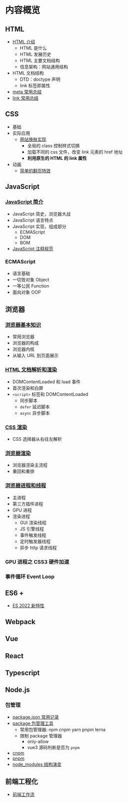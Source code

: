 # 内容概览

## HTML

- [HTML 介绍](!./../HTML/start.md)
  - HTML 是什么
  - HTML 发展历史
  - HTML 主要文档结构
  - 信息架构：网站通用结构
- HTML 文档结构
  - DTD：doctype 声明
  - link 标签即属性
- [meta 常用总结](!./../HTML/metaAll.md)
- [link 常用总结](!./../HTML/linkAll.md)

## CSS

- 基础
- 实际应用
  - [网站换肤实现](!./../CSS/application/style.md)
    - 全局的 class 控制样式切换
    - 加载不同的 css 文件，改变 link 元素的 href 地址
    - **利用原生的 HTML 的 link 属性**
- 动画
  - [简单的翻页特效](!./../CSS/animation/book.md)

## JavaScript

### [JavaScript 简介](!./../start.md)

- JavaScript 简史，浏览器大战
- JavaScript 语言特点
- JavaScript 实现，组成部分
  - ECMAScript
  - DOM
  - BOM
- [JavaScript 注释规范](!./../comment.md)

### ECMAScript

- 语言基础
- 一切皆对象 Object
- 一等公民 Function
- 面向对象 OOP

<!-- ### BOM -->

<!-- ### DOM -->

## 浏览器


### [浏览器基本知识](!./../Browser/start.md)

- 常用浏览器
- 浏览器的构成
- 浏览器内核
- 从输入 URL 到页面展示

### [HTML 文档解析和渲染](!./../Browser/htmlRender.md)

- DOMContentLoaded 和 load 事件
- 首次渲染和白屏
- `<script>` 标签和 DOMContentLoaded
  - 同步脚本
  - `defer` 延迟脚本
  - `async` 异步脚本

### [CSS 渲染](!./../Browser/cssRender.md)

- CSS 选择器从右往左解析

### [浏览器渲染](!./../Browser/render.md)

- 浏览器渲染主流程
- 重回和重排

### [浏览器进程和线程](!./../Browser/thread.md)

- 主进程
- 第三方插件进程
- GPU 进程
- 渲染进程
  - GUI 渲染线程
  - JS 引擎线程
  - 事件触发线程
  - 定时触发器线程
  - 异步 http 请求线程

### GPU 进程之 CSS3 硬件加速

### 事件循环 Event Loop

## ES6 +

- [ES 2022 新特性](!./../ES6/es2022.md)

<!-- ### 数据结构与算法 -->

<!-- ### 设计模式 -->

<!-- ### 函数式编程 -->
## Webpack

## Vue

## React

## Typescript

## Node.js

### 包管理

- [package.json 常用记录](!./../Node/package/json.md)
- [package 包管理工具](!./../Node/package/README.md)
  - 常用包管理器: npm cnpm yarn pnpm lerna
  - 限制 package 管理器
    - only-allow
    - vue3 源码判断是否为 `pnpm`
- [cnpm](!./../Node/package/cnpm.md)
- [pnpm](!./../Node/package/pnpm.md)
- [node_modules 结构演变](!./../Node/package/nodeModules.md)

## 前端工程化

- [前端工作流](!./../Project/workflow.md)

